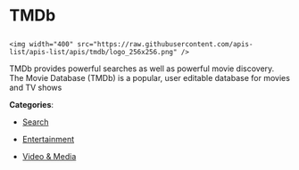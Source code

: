 # TMDb<p align="center">
    <img width="400" src="https://raw.githubusercontent.com/apis-list/apis-list/apis/tmdb/logo_256x256.png" />
</p>

TMDb provides powerful searches as well as powerful movie discovery.  The Movie Database (TMDb) is a popular, user editable database for movies and TV shows

**Categories**:

- [Search](https://github/apis-list/apis-list#search)

- [Entertainment](https://github/apis-list/apis-list#entertainment)

- [Video & Media](https://github/apis-list/apis-list#video-and-media)





